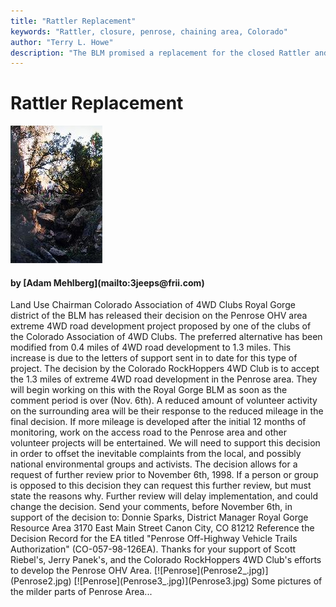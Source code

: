 ```yaml
---
title: "Rattler Replacement"
keywords: "Rattler, closure, penrose, chaining area, Colorado"
author: "Terry L. Howe"
description: "The BLM promised a replacement for the closed Rattler and they are backing out before the trail is open.  Colorado four wheelers have been trying to work with the BLM to keep trails open in OHV areas."
---
```


# Rattler Replacement
[![Penrose](Penrose1_.jpg)](Penrose1.jpg)
<H4>by [Adam Mehlberg](mailto:3jeeps@frii.com)</H4>
Land Use Chairman
Colorado Association of 4WD Clubs
Royal Gorge district of the BLM has released their decision on the
Penrose OHV area extreme 4WD road development project proposed by one of
the clubs of the Colorado Association of 4WD Clubs. The preferred
alternative has been modified from 0.4 miles of 4WD road development
to 1.3 miles. This increase is due to the letters of support sent in
to date for this type of project. 
The decision by the Colorado RockHoppers 4WD Club is to accept the 1.3
miles of extreme 4WD road development in the Penrose area. They will
begin working on this with the Royal Gorge BLM as soon as the comment
period is over (Nov.  6th).  A reduced amount of volunteer activity
on the surrounding area will be their response to the reduced mileage
in the final decision. If more mileage is developed after the initial
12 months of monitoring, work on the access road to the Penrose area
and other volunteer projects will be entertained.
We will need to support this decision in order to offset the inevitable
complaints from the local, and possibly national environmental groups
and activists.  The decision allows for a request of further review
prior to November 6th, 1998. If a person or group is opposed to this
decision they can request this further review, but must state the
reasons why. Further review will delay implementation, and could
change the decision.
Send your comments, before November 6th, in support of the decision to:
Donnie Sparks, District Manager
Royal Gorge Resource Area 
3170 East Main Street
Canon City, CO  81212
</pre>
Reference the Decision Record for the EA titled "Penrose Off-Highway
Vehicle Trails Authorization" (CO-057-98-126EA).
Thanks for your support of Scott Riebel's, Jerry Panek's, and the
Colorado RockHoppers 4WD Club's efforts to develop the Penrose OHV
Area.
[![Penrose](Penrose2_.jpg)](Penrose2.jpg)
[![Penrose](Penrose3_.jpg)](Penrose3.jpg)
Some pictures of the milder parts of Penrose Area...